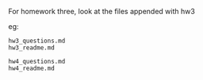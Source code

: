 For homework three, look at the files appended with hw3

eg:
```
hw3_questions.md
hw3_readme.md

hw4_questions.md
hw4_readme.md
```